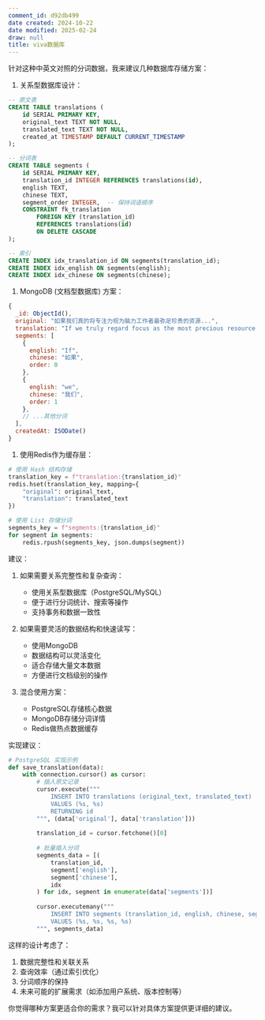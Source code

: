 ```yaml
---
comment_id: d92db499
date created: 2024-10-22
date modified: 2025-02-24
draw: null
title: viva数据库
---
```

针对这种中英文对照的分词数据，我来建议几种数据库存储方案：

1. 关系型数据库设计：

```sql
-- 原文表
CREATE TABLE translations (
    id SERIAL PRIMARY KEY,
    original_text TEXT NOT NULL,
    translated_text TEXT NOT NULL,
    created_at TIMESTAMP DEFAULT CURRENT_TIMESTAMP
);

-- 分词表
CREATE TABLE segments (
    id SERIAL PRIMARY KEY,
    translation_id INTEGER REFERENCES translations(id),
    english TEXT,
    chinese TEXT,
    segment_order INTEGER,  -- 保持词语顺序
    CONSTRAINT fk_translation 
        FOREIGN KEY (translation_id) 
        REFERENCES translations(id) 
        ON DELETE CASCADE
);

-- 索引
CREATE INDEX idx_translation_id ON segments(translation_id);
CREATE INDEX idx_english ON segments(english);
CREATE INDEX idx_chinese ON segments(chinese);
```

1. MongoDB (文档型数据库) 方案：

```javascript
{
  _id: ObjectId(),
  original: "如果我们真的将专注力视为脑力工作者最弥足珍贵的资源...",
  translation: "If we truly regard focus as the most precious resource...",
  segments: [
    {
      english: "If",
      chinese: "如果",
      order: 0
    },
    {
      english: "we",
      chinese: "我们",
      order: 1
    },
    // ...其他分词
  ],
  createdAt: ISODate()
}
```

1. 使用Redis作为缓存层：

```python
# 使用 Hash 结构存储
translation_key = f"translation:{translation_id}"
redis.hset(translation_key, mapping={
    "original": original_text,
    "translation": translated_text
})

# 使用 List 存储分词
segments_key = f"segments:{translation_id}"
for segment in segments:
    redis.rpush(segments_key, json.dumps(segment))
```

建议：

1. 如果需要关系完整性和复杂查询：
   - 使用关系型数据库（PostgreSQL/MySQL）
   - 便于进行分词统计、搜索等操作
   - 支持事务和数据一致性

2. 如果需要灵活的数据结构和快速读写：
   - 使用MongoDB
   - 数据结构可以灵活变化
   - 适合存储大量文本数据
   - 方便进行文档级别的操作

3. 混合使用方案：
   - PostgreSQL存储核心数据
   - MongoDB存储分词详情
   - Redis做热点数据缓存

实现建议：

```python
# PostgreSQL 实现示例
def save_translation(data):
    with connection.cursor() as cursor:
        # 插入原文记录
        cursor.execute("""
            INSERT INTO translations (original_text, translated_text)
            VALUES (%s, %s)
            RETURNING id
        """, (data['original'], data['translation']))
        
        translation_id = cursor.fetchone()[0]
        
        # 批量插入分词
        segments_data = [(
            translation_id,
            segment['english'],
            segment['chinese'],
            idx
        ) for idx, segment in enumerate(data['segments'])]
        
        cursor.executemany("""
            INSERT INTO segments (translation_id, english, chinese, segment_order)
            VALUES (%s, %s, %s, %s)
        """, segments_data)
```

这样的设计考虑了：

1. 数据完整性和关联关系
2. 查询效率（通过索引优化）
3. 分词顺序的保持
4. 未来可能的扩展需求（如添加用户系统、版本控制等）

你觉得哪种方案更适合你的需求？我可以针对具体方案提供更详细的建议。
